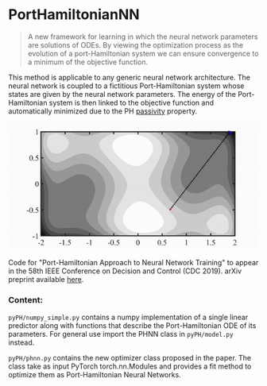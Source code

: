 # PortHamiltonianNN

> A new framework for learning in which the neural network parameters are solutions of ODEs. By viewing the optimization process as the evolution of a port-Hamiltonian system we can ensure convergence to a minimum of the objective function. 

This method is applicable to any generic neural network architecture. The neural network is coupled to a fictitious Port-Hamiltonian system whose states are given by the neural network parameters. The energy of the Port-Hamiltonian system is then linked to the objective function and automatically minimized due to the PH [passivity](https://en.wikipedia.org/wiki/Passivity_(engineering)) property.

<p align="center"> 
<img src="img/dyn.gif">
</p>

Code for "Port-Hamiltonian Approach to Neural Network Training" to appear in the 58th IEEE Conference on Decision and Control (CDC 2019). arXiv preprint available [here](https://arxiv.org/abs/1909.02702).


### Content:

```pyPH/numpy_simple.py``` contains a numpy implementation of a single linear predictor along with functions that describe the Port-Hamiltonian ODE of its parameters. For general use import the PHNN class in ```pyPH/model.py``` instead.

```pyPH/phnn.py``` contains the new optimizer class proposed in the paper. The class take as input PyTorch torch.nn.Modules and provides a fit method to optimize them as Port-Hamiltonian Neural Networks.


